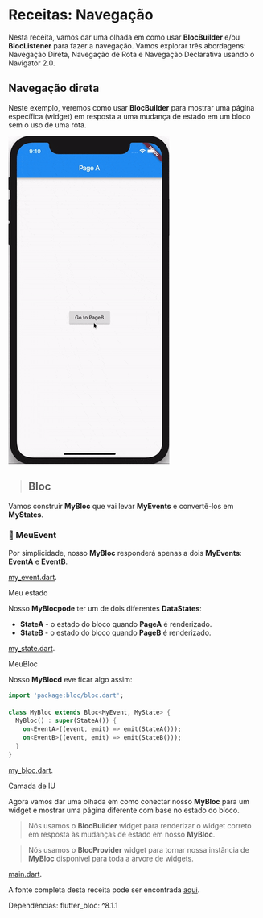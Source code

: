 <!-- # direct_navigation

A new Flutter project.

## Getting Started

This project is a starting point for a Flutter application.

A few resources to get you started if this is your first Flutter project:

- [Lab: Write your first Flutter app](https://docs.flutter.dev/get-started/codelab)
- [Cookbook: Useful Flutter samples](https://docs.flutter.dev/cookbook)

For help getting started with Flutter development, view the
[online documentation](https://docs.flutter.dev/), which offers tutorials,
samples, guidance on mobile development, and a full API reference. -->

# Receitas: Navegação

Nesta receita, vamos dar uma olhada em como usar **BlocBuilder** e/ou **BlocListener** para fazer a navegação. Vamos explorar três abordagens: Navegação Direta, Navegação de Rota e Navegação Declarativa usando o Navigator 2.0. 

## Navegação direta

Neste exemplo, veremos como usar **BlocBuilder** para mostrar uma página específica (widget) em resposta a uma mudança de estado em um bloco sem o uso de uma rota.

![Bloc Recipes Flutter Direct Navigation](assets/gifs/recipes_flutter_navigation_direct.gif)

> ## Bloc

Vamos construir **MyBloc** que vai levar **MyEvents** e convertê-los em **MyStates**.

### :pushpin: MeuEvent

Por simplicidade, nosso **MyBloc** responderá apenas a dois **MyEvents**: **EventA** e **EventB**.

[my_event.dart](lib/my_event.dart).

Meu estado

Nosso **MyBlocpode** ter um de dois diferentes **DataStates**:

- **StateA** - o estado do bloco quando **PageA** é renderizado.
- **StateB** - o estado do bloco quando **PageB** é renderizado.

[my_state.dart](lib/my_state.dart).

MeuBloc

Nosso **MyBlocd** eve ficar algo assim:

```dart
import 'package:bloc/bloc.dart';

class MyBloc extends Bloc<MyEvent, MyState> {
  MyBloc() : super(StateA()) {
    on<EventA>((event, emit) => emit(StateA()));
    on<EventB>((event, emit) => emit(StateB()));
  }
}
```

[my_bloc.dart](lib/my_bloc.dart).

Camada de IU

Agora vamos dar uma olhada em como conectar nosso **MyBloc** para um widget e mostrar uma página diferente com base no estado do bloco.

> Nós usamos o **BlocBuilder** widget para renderizar o widget correto em resposta às mudanças de estado em nosso **MyBloc**.

> Nós usamos o **BlocProvider** widget para tornar nossa instância de **MyBloc** disponível para toda a árvore de widgets.

[main.dart](lib/main.dart).

A fonte completa desta receita pode ser encontrada [aqui](https://gist.github.com/felangel/386c840aad41c7675ab8695f15c4cb09).

Dependências:
    flutter_bloc: ^8.1.1
